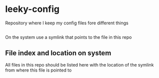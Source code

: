 # leeky-config
Repository where I keep my config files fore different things

##
On the system use a symlink that points to the file in this repo

## File index  and location on system
All files in this repo should be listed here with the location of the symlink from where this file is pointed to
